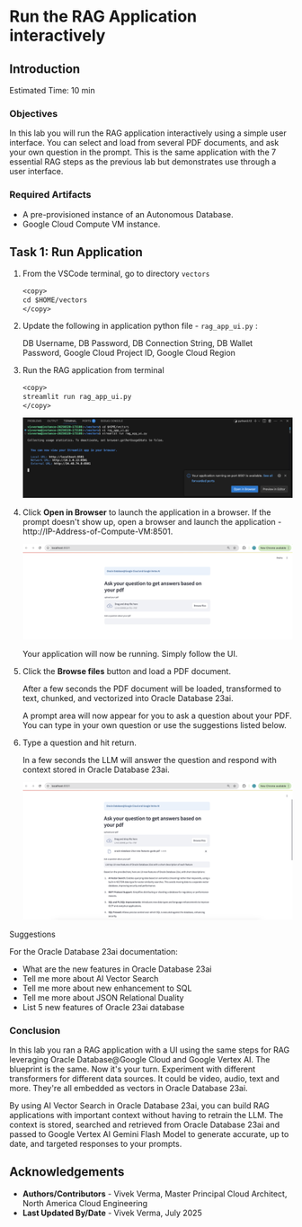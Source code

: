 
# Run the RAG Application interactively

## Introduction

Estimated Time: 10 min

### Objectives

In this lab you will run the RAG application interactively using a simple user interface. You can select and load from several PDF documents, and ask your own question in the prompt. This is the same application with the 7 essential RAG steps as the previous lab but demonstrates use through a user interface.

### Required Artifacts

- A pre-provisioned instance of an Autonomous Database.
- Google Cloud Compute VM instance.

## Task 1: Run Application

1. From the VSCode terminal, go to directory `vectors`

    ```
    <copy>
    cd $HOME/vectors
    </copy>
    ```
2. Update the following in application python file - `rag_app_ui.py` :

    DB Username, 
    DB Password, 
    DB Connection String, 
    DB Wallet Password, 
    Google Cloud Project ID, 
    Google Cloud Region

3. Run the RAG application from terminal

    ```
    <copy>
    streamlit run rag_app_ui.py
    </copy>
    ```

    ![](./images/streamlit-run-app.png " ")

4. Click **Open in Browser** to launch the application in a browser. If the prompt doesn't show up, open a browser and launch the application - http://IP-Address-of-Compute-VM:8501.

    ![](./images/browse-file.png " ")

    Your application will now be running. Simply follow the UI.

5. Click the **Browse files** button and load a PDF document.

    After a few seconds the PDF document will be loaded, transformed to text, chunked, and vectorized into Oracle Database 23ai.

    A prompt area will now appear for you to ask a question about your PDF. You can type in your own question or use the suggestions listed below.

6. Type a question and hit return.
    
    In a few seconds the LLM will answer the question and respond with context stored in Oracle Database 23ai.

    ![](./images/final-output.png " ")

Suggestions

For the Oracle Database 23ai documentation:

* What are the new features in Oracle Database 23ai
* Tell me more about AI Vector Search
* Tell me more about new enhancement to SQL
* Tell me more about JSON Relational Duality
* List 5 new features of Oracle 23ai database

### Conclusion

In this lab you ran a RAG application with a UI using the same steps for RAG leveraging Oracle Database@Google Cloud and Google Vertex AI. The blueprint is the same. Now it's your turn. Experiment with different transformers for different data sources. It could be video, audio, text and more. They're all embedded as vectors in Oracle Database 23ai.

By using AI Vector Search in Oracle Database 23ai, you can build RAG applications with important context without having to retrain the LLM. The context is stored, searched and retrieved from Oracle Database 23ai and passed to Google Vertex AI Gemini Flash Model to generate accurate, up to date, and targeted responses to your prompts.

## Acknowledgements

- **Authors/Contributors** - Vivek Verma, Master Principal Cloud Architect, North America Cloud Engineering
- **Last Updated By/Date** - Vivek Verma, July 2025